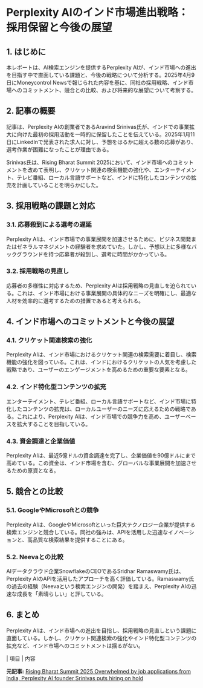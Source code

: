 # Perplexity AIのインド市場進出戦略：採用保留と今後の展望

## 1. はじめに

本レポートは、AI検索エンジンを提供するPerplexity AIが、インド市場への進出を目指す中で直面している課題と、今後の戦略について分析する。2025年4月9日にMoneycontrol Newsで報じられた内容を基に、同社の採用戦略、インド市場へのコミットメント、競合との比較、および将来的な展望について考察する。

## 2. 記事の概要

記事は、Perplexity AIの創業者であるAravind Srinivas氏が、インドでの事業拡大に向けた最初の採用活動を一時的に保留したことを伝えている。2025年1月11日にLinkedInで発表された求人に対し、予想をはるかに超える数の応募があり、選考作業が困難になったことが理由である。

Srinivas氏は、Rising Bharat Summit 2025において、インド市場へのコミットメントを改めて表明し、クリケット関連の検索機能の強化や、エンターテイメント、テレビ番組、ローカル言語サポートなど、インドに特化したコンテンツの拡充を計画していることを明らかにした。

## 3. 採用戦略の課題と対応

### 3.1. 応募殺到による選考の遅延

Perplexity AIは、インド市場での事業展開を加速させるために、ビジネス開発またはゼネラルマネジメントの経験者を求めていた。しかし、予想以上に多様なバックグラウンドを持つ応募者が殺到し、選考に時間がかかっている。

### 3.2. 採用戦略の見直し

応募者の多様性に対応するため、Perplexity AIは採用戦略の見直しを迫られている。これは、インド市場における事業展開の具体的なニーズを明確にし、最適な人材を効率的に選考するための措置であると考えられる。

## 4. インド市場へのコミットメントと今後の展望

### 4.1. クリケット関連検索の強化

Perplexity AIは、インド市場におけるクリケット関連の検索需要に着目し、検索機能の強化を図っている。これは、インドにおけるクリケットの人気を考慮した戦略であり、ユーザーのエンゲージメントを高めるための重要な要素となる。

### 4.2. インド特化型コンテンツの拡充

エンターテイメント、テレビ番組、ローカル言語サポートなど、インド市場に特化したコンテンツの拡充は、ローカルユーザーのニーズに応えるための戦略である。これにより、Perplexity AIは、インド市場での競争力を高め、ユーザーベースを拡大することを目指している。

### 4.3. 資金調達と企業価値

Perplexity AIは、最近5億ドルの資金調達を完了し、企業価値を90億ドルにまで高めている。この資金は、インド市場を含む、グローバルな事業展開を加速させるための原資となる。

## 5. 競合との比較

### 5.1. GoogleやMicrosoftとの競争

Perplexity AIは、GoogleやMicrosoftといった巨大テクノロジー企業が提供する検索エンジンと競合している。同社の強みは、APIを活用した迅速なイノベーションと、高品質な検索結果を提供することにある。

### 5.2. Neevaとの比較

AIデータクラウド企業SnowflakeのCEOであるSridhar Ramaswamy氏は、Perplexity AIのAPIを活用したアプローチを高く評価している。Ramaswamy氏の過去の経験（Neevaという検索エンジンの開発）を踏まえ、Perplexity AIの迅速な成長を「素晴らしい」と評している。

## 6. まとめ

Perplexity AIは、インド市場への進出を目指し、採用戦略の見直しという課題に直面している。しかし、クリケット関連検索の強化やインド特化型コンテンツの拡充など、インド市場へのコミットメントは揺るがない。

| 項目 | 内容 

**元記事:** [Rising Bharat Summit 2025 Overwhelmed by job applications from India, Perplexity AI founder Srinivas puts hiring on hold](https://www.moneycontrol.com/technology/rising-bharat-summit-2025-overwhelmed-by-job-applications-from-india-perplexity-ai-founder-srinivas-puts-hiring-on-hold-2-article-12989577.html)